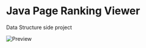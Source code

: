 # Java Page Ranking Viewer 
Data Structure side project

![Preview](https://user-images.githubusercontent.com/61670433/190195867-6478486b-1cc1-4ca8-8ada-857d3b128a14.png)

